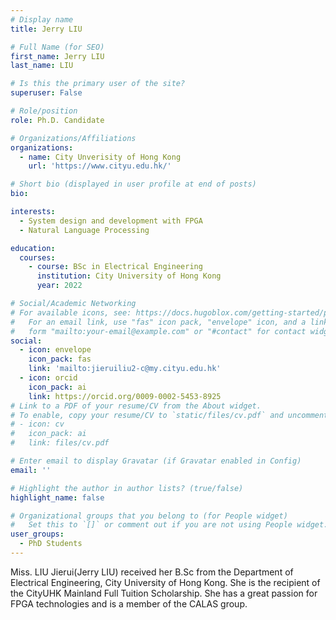 ```yaml
---
# Display name
title: Jerry LIU

# Full Name (for SEO)
first_name: Jerry LIU
last_name: LIU

# Is this the primary user of the site?
superuser: False

# Role/position
role: Ph.D. Candidate

# Organizations/Affiliations
organizations:
  - name: City Unverisity of Hong Kong
    url: 'https://www.cityu.edu.hk/'

# Short bio (displayed in user profile at end of posts)
bio: 

interests:
  - System design and development with FPGA
  - Natural Language Processing

education:
  courses:
    - course: BSc in Electrical Engineering
      institution: City University of Hong Kong
      year: 2022

# Social/Academic Networking
# For available icons, see: https://docs.hugoblox.com/getting-started/page-builder/#icons
#   For an email link, use "fas" icon pack, "envelope" icon, and a link in the
#   form "mailto:your-email@example.com" or "#contact" for contact widget.
social:
  - icon: envelope
    icon_pack: fas
    link: 'mailto:jieruiliu2-c@my.cityu.edu.hk'   
  - icon: orcid
    icon_pack: ai
    link: https://orcid.org/0009-0002-5453-8925
# Link to a PDF of your resume/CV from the About widget.
# To enable, copy your resume/CV to `static/files/cv.pdf` and uncomment the lines below.
# - icon: cv
#   icon_pack: ai
#   link: files/cv.pdf

# Enter email to display Gravatar (if Gravatar enabled in Config)
email: ''

# Highlight the author in author lists? (true/false)
highlight_name: false

# Organizational groups that you belong to (for People widget)
#   Set this to `[]` or comment out if you are not using People widget.
user_groups:
  - PhD Students
---
```


Miss. LIU Jierui(Jerry LIU) received her B.Sc from the Department of Electrical Engineering, City University of Hong Kong. She is the recipient of the CityUHK Mainland Full Tuition Scholarship. She has a great passion for FPGA technologies and is a member of the CALAS group.
